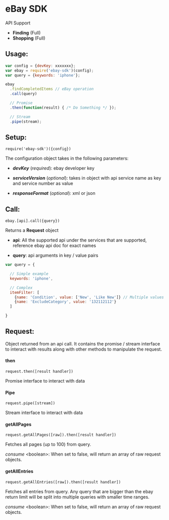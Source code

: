 # eBay SDK


API Support

 * **Finding** (Full)
 * **Shopping** (Full)

## Usage:

```javascript
var config = {devKey: xxxxxxx};
var ebay = require('ebay-sdk')(config);
var query = {keywords: 'iphone'};

ebay
  .findCompletedItems // eBay operation
  .call(query)

  // Promise
  .then(function(result) { /* Do Something */ });

  // Stream
  .pipe(stream);
```

## Setup:

```
require('ebay-sdk')({config})
```

The configuration object takes in the following parameters:

- ***devKey*** (_required_):
ebay developer key


- ***serviceVersion*** (_optional_):
takes in object with api service name as key and service number as value


- ***responseFormat*** (_optional_):
xml or json

## Call:
```
ebay.[api].call({query})
```

Returns a **Request** object

- **api**: All the supported api under the services that are supported, reference ebay api doc for exact names


- **query**: api arguments in key / value pairs

```javascript
var query = {

  // Simple example
  keywords: 'iphone',

  // Complex
  itemFilter: [
    {name: 'Condition', value: ['New', 'Like New']} // Multiple values
    {name: 'ExcludeCategory', value: '132112112'}
  ]

}
```



## Request:
Object returned from an api call. It contains the promise / stream interface to interact with results along with other methods to manipulate the request.

#### then
```
request.then([result handler])
```

Promise interface to interact with  data

#### Pipe
```
request.pipe([stream])
```

Stream interface to interact with  data

#### getAllPages
```
request.getAllPages([raw]).then([result handler])
```


Fetches all pages (up to 100) from query.

_consume_ \<boolean>: When set to false, will return an array of raw request objects.

#### getAllEntries
```
request.getAllEntries([raw]).then([result handler])
```

Fetches all entries from query. Any query that are bigger than the ebay return limit will be split into multiple queries with smaller time ranges.

_consume_ \<boolean>: When set to false, will return an array of raw request objects.


